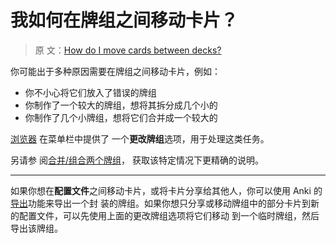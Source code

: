# 我如何在牌组之间移动卡片？

> 原
> 文：[How do I move cards between decks?](https://faqs.ankiweb.net/how-do-i-move-cards-between-decks.html)

你可能出于多种原因需要在牌组之间移动卡片，例如：

- 你不小心将它们放入了错误的牌组
- 你制作了一个较大的牌组，想将其拆分成几个小的
- 你制作了几个小牌组，想将它们合并成一个较大的

[浏览器](https://open-spaced-repetition.github.io/anki-manual-zh-CN/browsing.html) 在菜单栏中提供了
一个**更改牌组**选项，用于处理这类任务。

另请参
阅[合并/组合两个牌组](https://open-spaced-repetition.github.io/anki-faqs-zh-CN/merging-or-combining-two-decks.html#mergingcombining-two-decks)，
获取该特定情况下更精确的说明。

---

如果你想在**配置文件**之间移动卡片，或将卡片分享给其他人，你可以使用 Anki
的[导出](https://open-spaced-repetition.github.io/anki-manual-zh-CN/exporting.html)功能来导出一个封
装的牌组。如果你想只分享或移动牌组中的部分卡片到新的配置文件，可以先使用上面的更改牌组选项将它们移动
到一个临时牌组，然后导出该牌组。
